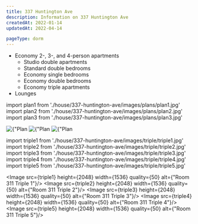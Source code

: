 ```yaml
---
title: 337 Huntington Ave
description: Information on 337 Huntington Ave
createdAt: 2022-01-14
updatedAt: 2022-04-14

pageType: dorm
---
```


<Expandable title="Dorm Information" variant="gray" open>

- Economy 2-, 3-, and 4-person apartments
  - Studio double apartments
  - Standard double bedrooms
  - Economy single bedrooms
  - Economy double bedrooms
  - Economy triple apartments
- Lounges

</Expandable>

import plan1 from './house/337-huntington-ave/images/plans/plan1.jpg'
import plan2 from './house/337-huntington-ave/images/plans/plan2.jpg'
import plan3 from './house/337-huntington-ave/images/plans/plan3.jpg'

<Expandable title="Floor Plans" variant="gray">
<div className="grid grid-cols-1 gap-base">
  <Image src={plan1} height={221} width={374} quality={50} alt={"Plan 1"}/>
  <Image src={plan2} height={448} width={361} quality={50} alt={"Plan 2"}/>
  <Image src={plan3} height={323} width={224} quality={50} alt={"Plan 3"}/>
</div>
</Expandable>

import triple1 from './house/337-huntington-ave/images/triple/triple1.jpg'
import triple2 from './house/337-huntington-ave/images/triple/triple2.jpg'
import triple3 from './house/337-huntington-ave/images/triple/triple3.jpg'
import triple4 from './house/337-huntington-ave/images/triple/triple4.jpg'
import triple5 from './house/337-huntington-ave/images/triple/triple5.jpg'

<Expandable title="Economy Three Person: 1 double + 1 single" icon="image">
<div className="grid grid-cols-1 md:grid-cols-2 gap-base">

<Image src={triple1} height={2048} width={1536} quality={50} alt={"Room 311 Triple 1"}/>
<Image src={triple2} height={2048} width={1536} quality={50} alt={"Room 311 Triple 2"}/>
<Image src={triple3} height={2048} width={1536} quality={50} alt={"Room 311 Triple 3"}/>
<Image src={triple4} height={2048} width={1536} quality={50} alt={"Room 311 Triple 4"}/>
<Image src={triple5} height={2048} width={1536} quality={50} alt={"Room 311 Triple 5"}/>

</div>
</Expandable>
